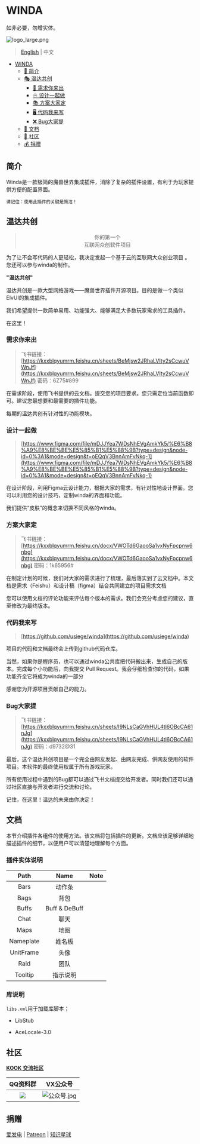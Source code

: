 # WINDA

如非必要，勿增实体。

![logo_large.png](https://s2.loli.net/2023/12/16/zDYNgrMXfFyHqZc.png)

> [English](README.md) | 中文

<!-- TOC -->

- [WINDA](#winda)
    - [📄 简介](#简介)
    - [🎭 温达共创](#温达共创)
    	- [📗 需求你来出](#需求你来出)
    	- [♾️ 设计一起做](#设计一起做)
    	- [📚 方案大家定](#方案大家定)
    	- [🖥️ 代码我来写](#代码我来写)
    	- [❌ Bug大家提](#Bug大家提)
    - [📖 文档](#文档)
    - [🤝 社区](#社区)
    - [💰 捐赠](#捐赠)

<!-- /TOC -->

## 简介

Winda是一款极简的魔兽世界集成插件，消除了复杂的插件设置，有利于为玩家提供方便的配置界面。

```
请记住：使用此插件的关键是简洁！
```

## 温达共创

> <center>  你的第一个
> <center> 互联网众创软件项目

为了让不会写代码的人更轻松，我决定发起一个基于云的互联网大众创业项目 。您还可以参与winda的制作。

**"温达共创"**

温达共创是一款大型网络游戏——魔兽世界插件开源项目。目的是做一个类似ElvUI的集成插件。

我们希望提供一款简单易用、功能强大、能够满足大多数玩家需求的工具插件。

在这里！

### 需求你来出

> 飞书链接：[https://kxxblqyumrm.feishu.cn/sheets/BeMjsw2JRhaLVIty2sCcwuVWnJf](https://kxxblqyumrm.feishu.cn/sheets/BeMjsw2JRhaLVIty2sCcwuVWnJf)   密码：6Z75#899

在需求阶段，使用飞书提供的云文档。提交您的项目要求。您只需定位当前函数即可。建议您最想要和最需要的插件功能。

每期的温达共创有针对性的功能模块。

### 设计一起做

> [https://www.figma.com/file/mDJJYea7WDsNhEVgAmkYk5/%E6%B8%A9%E8%BE%BE%E5%85%B1%E5%88%9B?type=design&node-id=0%3A1&mode=design&t=oEQqV3BnnAmFvNkq-1](https://www.figma.com/file/mDJJYea7WDsNhEVgAmkYk5/%E6%B8%A9%E8%BE%BE%E5%85%B1%E5%88%9B?type=design&node-id=0%3A1&mode=design&t=oEQqV3BnnAmFvNkq-1)

在设计阶段，利用Figma云设计能力，根据大家的需求，有针对性地设计界面。您可以利用您的设计技巧，定制winda的界面和功能。

我们提供“皮肤”的概念来切换不同风格的winda。

### 方案大家定

> 飞书链接：[https://kxxblqyumrm.feishu.cn/docx/VWOTd6GaooSa1vxNyFpcpnw6nbg](https://kxxblqyumrm.feishu.cn/docx/VWOTd6GaooSa1vxNyFpcpnw6nbg)  密码：1k65956#

在制定计划的时候，我们对大家的需求进行了梳理，最后落实到了云文档中。本文档是需求（Feishu）和设计稿（figma）结合共同建立的项目需求文档

您可以使用文档的评论功能来评估每个版本的需求。我们会充分考虑您的建议，直至修改为最终版本。

### 代码我来写

> [https://github.com/usiege/winda](https://github.com/usiege/winda)

项目的代码和文档最终会上传到github代码仓库。

当然，如果你是程序员，也可以通过winda公共库把代码搬出来，生成自己的版本。完成每个小功能后，向我提交 Pull Request。我会仔细检查你的代码，如果功能齐全它将成为winda的一部分

感谢您为开源项目贡献自己的能力。

### Bug大家提

> 飞书链接：[https://kxxblqyumrm.feishu.cn/sheets/I9NLsCaGVhHUL4tl6OBcCA61nJg](https://kxxblqyumrm.feishu.cn/sheets/I9NLsCaGVhHUL4tl6OBcCA61nJg)   密码：d9732@31

最后，这个温达共创项目是一个完全由网友发起、由网友完成、供网友使用的软件项目。本软件的最终使用权属于所有游戏玩家。

所有使用过程中遇到的Bug都可以通过飞书文档提交给开发者。同时我们还可以通过社区直接与开发者进行交流和讨论。

记住，在这里！温达的未来由你决定！

## 文档

本节介绍插件各组件的使用方法。该文档将包括插件的更新。文档应该足够详细地描述插件的细节，以便用户可以清楚地理解每个方面。

### 插件实体说明

|Path|Name|Note|
|:-:|:-:|:-:|
|Bars|动作条||
|Bags|背包||
|Buffs|Buff & DeBuff||
|Chat|聊天||
|Maps|地图||
|Nameplate|姓名板||
|UnitFrame|头像||
|Raid|团队||
|Tooltip|指示说明||

### 库说明

`libs.xml`用于加载库脚本；

- LibStub

- AceLocale-3.0



## 社区

[**KOOK 交流社区**](https://kook.top/PYEQ2u)


|QQ资料群|VX公众号|
|:-:|:-:|
|![](https://s2.loli.net/2023/12/16/pFWr9GdoH6ZRLej.png)|![公众号.jpg](https://s2.loli.net/2023/12/16/xqgcvB6dew389RC.jpg)|

## 捐赠

[爱发电](https://afdian.net/@windwhispered) | [Patreon](https://www.patreon.com/hearwinds) | [知识星球](https://wx.zsxq.com/dweb2/index/group/28855118214111)







